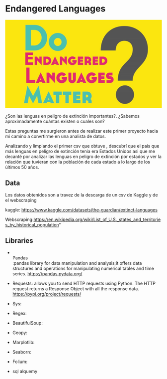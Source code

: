 # Endangered Languages 

![imagen](https://github.com/luceromendozab/ETL_project/blob/main/images%20/image2.jpeg)


¿Son las lenguas en peligro de extinción importantes?. ¿Sabemos aproximadamente cuántas existen o cuales son?

Estas preguntas me surgieron antes de realizar este primer proyecto hacia mi camino a convrtirme en una  analista de datos. 

Analizando y limpiando  el primer csv que obtuve , descubrí que el país que más lenguas en peligro de extinción tenia era Estados Unidos asi que me decanté por analizar las lenguas en peligro de extinción por estados y ver la relación que tuvieran con la población de cada estado a lo largo de los últimos 50 años.


## Data

Los datos obtenidos son a travez de la descarga de un csv de Kaggle y de el webscraping 

kaggle: https://www.kaggle.com/datasets/the-guardian/extinct-languages 

Webscraping:https://en.wikipedia.org/wiki/List_of_U.S._states_and_territories_by_historical_population"

## Libraries 

- <br> Pandas </br> :pandas library for data manipulation and analysis;it offers data structures and operations for manipulating numerical tables and time series. 
https://pandas.pydata.org/ 

- Requests: allows you to send HTTP requests using Python.
The HTTP request returns a Response Object with all the response data.
https://pypi.org/project/requests/ 

- Sys: 
- Regex: 
- BeautifulSoup:
- Geopy: 
- Marplotlib:
- Seaborn:
- Folium: 
- sql alquemy